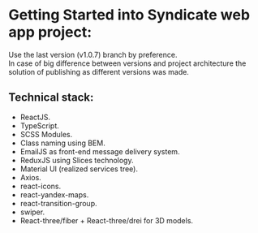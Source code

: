 # Getting Started into Syndicate web app project:
Use the last version (v1.0.7) branch by preference.  
In case of big difference between versions and project architecture the solution of 
publishing as different versions was made.  
## Technical stack:
- ReactJS.
- TypeScript.
- SCSS Modules.
- Class naming using BEM.
- EmailJS as front-end message delivery system.
- ReduxJS using Slices technology.
- Material UI (realized services tree).
- Axios.
- react-icons.
- react-yandex-maps.
- react-transition-group.
- swiper.
- React-three/fiber + React-three/drei for 3D models.
